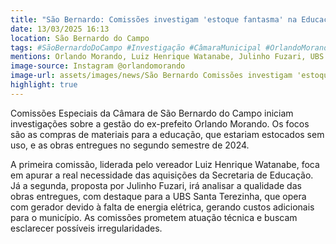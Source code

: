 ```yaml
---
title: "São Bernardo: Comissões investigam 'estoque fantasma' na Educação e obras problemáticas da gestão Morando"
date: 13/03/2025 16:13
location: São Bernardo do Campo
tags: #SãoBernardoDoCampo #Investigação #CâmaraMunicipal #OrlandoMorando #Educação #ObrasPúblicas #ComissõesEspeciais #Transparência #Fiscalização #GestãoPública #abc360noticias
mentions: Orlando Morando, Luiz Henrique Watanabe, Julinho Fuzari, UBS Santa Terezinha.
image-source: Instagram @orlandomorando
image-url: assets/images/news/São Bernardo Comissões investigam 'estoque fantasma' na Educação e obras problemáticas da gestão Morando.jpg
highlight: true
---
```


Comissões Especiais da Câmara de São Bernardo do Campo iniciam investigações sobre a gestão do ex-prefeito Orlando Morando. Os focos são as compras de materiais para a educação, que estariam estocados sem uso, e as obras entregues no segundo semestre de 2024.

A primeira comissão, liderada pelo vereador Luiz Henrique Watanabe, foca em apurar a real necessidade das aquisições da Secretaria de Educação. Já a segunda, proposta por Julinho Fuzari, irá analisar a qualidade das obras entregues, com destaque para a UBS Santa Terezinha, que opera com gerador devido à falta de energia elétrica, gerando custos adicionais para o município. As comissões prometem atuação técnica e buscam esclarecer possíveis irregularidades.
